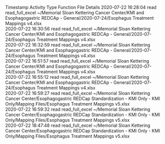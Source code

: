 Timestamp	Activity Type	Function	File	Details
2020-07-22 16:28:04	read	read_full_excel	~/Memorial Sloan Kettering Cancer Center/KMI and Esophagogastric REDCAp - General/2020-07-24/Esophagus Treatment Mappings v4.xlsx	
2020-07-22 16:30:56	read	read_full_excel	~/Memorial Sloan Kettering Cancer Center/KMI and Esophagogastric REDCAp - General/2020-07-24/Esophagus Treatment Mappings v4.xlsx	
2020-07-22 16:32:59	read	read_full_excel	~/Memorial Sloan Kettering Cancer Center/KMI and Esophagogastric REDCAp - General/2020-07-24/Esophagus Treatment Mappings v4.xlsx	
2020-07-22 16:51:57	read	read_full_excel	~/Memorial Sloan Kettering Cancer Center/KMI and Esophagogastric REDCAp - General/2020-07-24/Esophagus Treatment Mappings v4.xlsx	
2020-07-22 16:55:12	read	read_full_excel	~/Memorial Sloan Kettering Cancer Center/KMI and Esophagogastric REDCAp - General/2020-07-24/Esophagus Treatment Mappings v4.xlsx	
2020-07-22 16:59:27	read	read_full_excel	~/Memorial Sloan Kettering Cancer Center/Esophagogastric REDCap Standardization - KMI Only - KMI Only/Mapping Files/Esophagus Treatment Mappings v5.xlsx	
2020-07-22 16:59:32	read	read_full_excel	~/Memorial Sloan Kettering Cancer Center/Esophagogastric REDCap Standardization - KMI Only - KMI Only/Mapping Files/Esophagus Treatment Mappings v5.xlsx	
2020-07-22 18:47:48	read	read_full_excel	~/Memorial Sloan Kettering Cancer Center/Esophagogastric REDCap Standardization - KMI Only - KMI Only/Mapping Files/Esophagus Treatment Mappings v5.xlsx	
